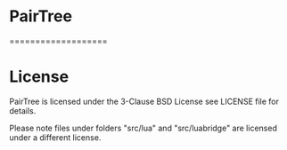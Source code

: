 # PairTree
===================

# License
PairTree is licensed under the 3-Clause BSD License see LICENSE file for details.

Please note files under folders "src/lua" and "src/luabridge" are licensed under a different license.
